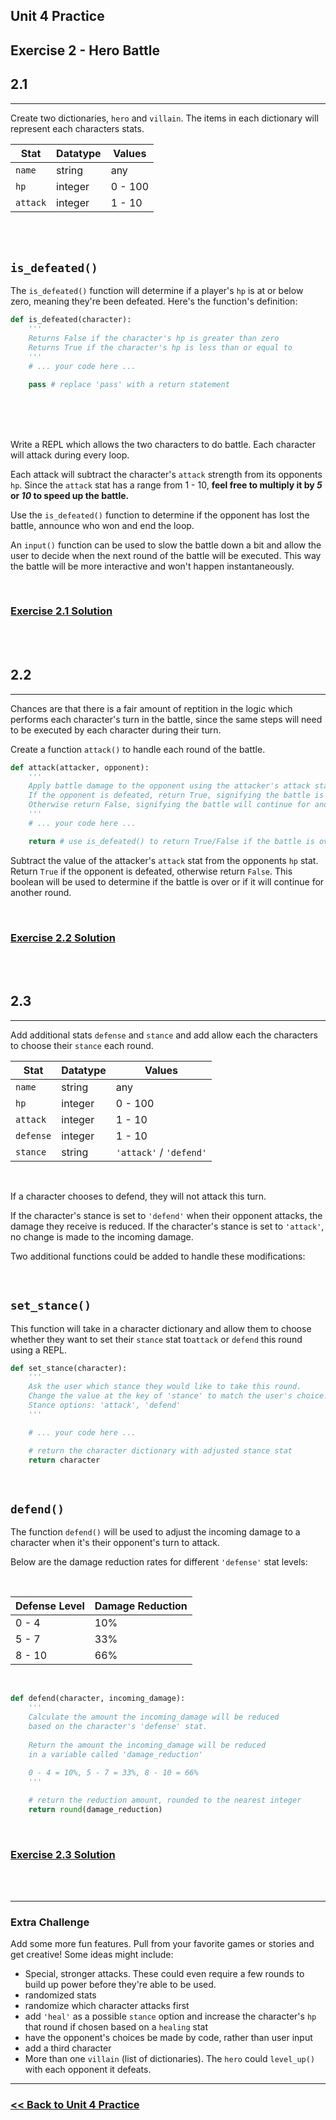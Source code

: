 ## Unit 4 Practice

## **Exercise 2 - Hero Battle**

## <div id="1-1">2.1</div>
---
Create two dictionaries, `hero` and `villain`. The items in each dictionary will represent each characters stats.

<div align="center">

|Stat|Datatype|Values|
|-|-|-|
|`name`| string| any|
|`hp`| integer | 0 - 100|
|`attack` | integer |1 - 10|
</div>

<br>
<br>

## `is_defeated()`
The `is_defeated()` function will determine if a player's `hp` is at or below zero, meaning they're been defeated. Here's the function's definition:

```python
def is_defeated(character):
    '''
    Returns False if the character's hp is greater than zero
    Returns True if the character's hp is less than or equal to
    '''
    # ... your code here ...

    pass # replace 'pass' with a return statement
```

<br>
<br>


<br>

Write a REPL which allows the two characters to do battle. Each character will attack during every loop. 

Each attack will subtract the character's `attack` strength from its opponents `hp`. Since the `attack` stat has a range from 1 - 10, **feel free to multiply it by *5* or *10* to speed up the battle.**

Use the `is_defeated()` function to determine if the opponent has lost the battle, announce who won and end the loop.

An `input()` function can be used to slow the battle down a bit and allow the user to decide when the next round of the battle will be executed. This way the battle will be more interactive and won't happen instantaneously.

<br>

### [Exercise 2.1 Solution](./solutions/exercise_2/exercise_2_1_solution.md)

<br>
<br>

## <div id="1-2">2.2</div>
---


Chances are that there is a fair amount of reptition in the logic which performs each character's turn in the battle, since the same steps will need to be executed by each character during their turn.

Create a function `attack()` to handle each round of the battle.

```python
def attack(attacker, opponent):
    '''
    Apply battle damage to the opponent using the attacker's attack stat
    If the opponent is defeated, return True, signifying the battle is over
    Otherwise return False, signifying the battle will continue for another round
    '''
    # ... your code here ... 

    return # use is_defeated() to return True/False if the battle is over
```

Subtract the value of the attacker's `attack` stat from the opponents `hp` stat. Return `True` if the opponent is defeated, otherwise return `False`. This boolean will be used to determine if the battle is over or if it will continue for another round.

<br>

### [Exercise 2.2 Solution](./solutions/exercise_2/exercise_2_2_solution.md)


<br>
<br>

## <div id="1-3">2.3</div>
---


Add additional stats `defense` and `stance` and add allow each the characters to choose their `stance` each round.

<div align="center">


|Stat|Datatype|Values|
|-|-|-|
|`name`| string| any|
|`hp`| integer | 0 - 100|
|`attack` | integer |1 - 10|
|`defense` |integer |1 - 10|
|`stance`| string |`'attack'` / `'defend'`|

</div>

<br>

If a character chooses to defend, they will not attack this turn.

If the character's stance is set to `'defend'` when their opponent attacks, the damage they receive is reduced. If the character's stance is set to `'attack'`, no change is made to the incoming damage.

Two additional functions could be added to handle these modifications:

<br>

## `set_stance()`

This function will take in a character dictionary and allow them to choose whether they want to set their `stance` stat to`attack` or `defend` this round using a REPL.

```python
def set_stance(character):
    '''
    Ask the user which stance they would like to take this round.
    Change the value at the key of 'stance' to match the user's choice.
    Stance options: 'attack', 'defend'
    '''

    # ... your code here ... 

    # return the character dictionary with adjusted stance stat
    return character

```

<br>

## `defend()`

The function `defend()` will be used to adjust the incoming damage to a character when it's their opponent's turn to attack.

Below are the damage reduction rates for different `'defense'` stat levels:

<br>

<div align="center">

|Defense Level|Damage Reduction|
|-|-|
|0 - 4|10%|
|5 - 7|33%|
|8 - 10|66%|

</div>

<br>

```python
def defend(character, incoming_damage):
    '''
    Calculate the amount the incoming_damage will be reduced 
    based on the character's 'defense' stat. 
    
    Return the amount the incoming_damage will be reduced
    in a variable called 'damage_reduction'
   
    0 - 4 = 10%, 5 - 7 = 33%, 8 - 10 = 66%
    '''

    # return the reduction amount, rounded to the nearest integer
    return round(damage_reduction)
```

<br>

### [Exercise 2.3 Solution](./solutions/exercise_2/exercise_2_3_solution.md)


<br>
<br>

---

### <div id="extra-challenge">Extra Challenge</div>

Add some more fun features. Pull from your favorite games or stories and get creative! Some ideas might include:

- Special, stronger attacks. These could even require a few rounds to build up power before they're able to be used. 
- randomized stats
- randomize which character attacks first
- add `'heal'` as a possible `stance` option and increase the character's `hp` that round if chosen based on a `healing` stat
- have the opponent's choices be made by code, rather than user input
- add a third character
- More than one `villain` (list of dictionaries). The `hero` could `level_up()` with each opponent it defeats. 


---

### [<< Back to Unit 4 Practice](/practice/unit_4/)
